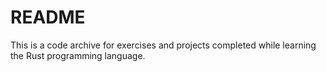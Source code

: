 # README

This is a code archive for exercises and projects completed while learning the
Rust programming language.